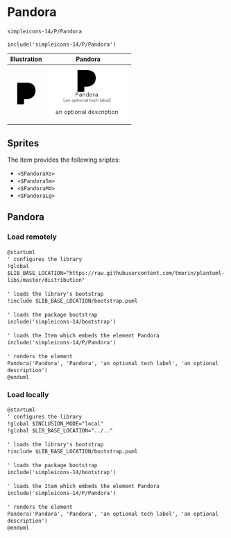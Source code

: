 # Pandora


```text
simpleicons-14/P/Pandora
```

```text
include('simpleicons-14/P/Pandora')
```



| Illustration | Pandora |
| :---: | :---: |
| ![illustration for Illustration](../../simpleicons-14/P/Pandora.png) | ![illustration for Pandora](../../simpleicons-14/P/Pandora.Local.png) |



## Sprites
The item provides the following sriptes:

- `<$PandoraXs>`
- `<$PandoraSm>`
- `<$PandoraMd>`
- `<$PandoraLg>`





## Pandora

### Load remotely
```plantuml
@startuml
' configures the library
!global $LIB_BASE_LOCATION="https://raw.githubusercontent.com/tmorin/plantuml-libs/master/distribution"

' loads the library's bootstrap
!include $LIB_BASE_LOCATION/bootstrap.puml

' loads the package bootstrap
include('simpleicons-14/bootstrap')

' loads the Item which embeds the element Pandora
include('simpleicons-14/P/Pandora')

' renders the element
Pandora('Pandora', 'Pandora', 'an optional tech label', 'an optional description')
@enduml
```

### Load locally
```plantuml
@startuml
' configures the library
!global $INCLUSION_MODE="local"
!global $LIB_BASE_LOCATION="../.."

' loads the library's bootstrap
!include $LIB_BASE_LOCATION/bootstrap.puml

' loads the package bootstrap
include('simpleicons-14/bootstrap')

' loads the Item which embeds the element Pandora
include('simpleicons-14/P/Pandora')

' renders the element
Pandora('Pandora', 'Pandora', 'an optional tech label', 'an optional description')
@enduml
```

